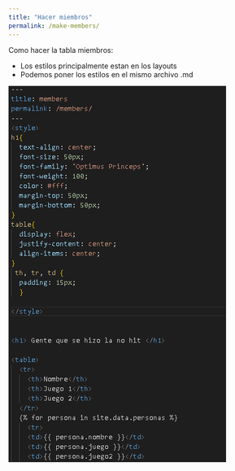 ```yaml
---
title: "Hacer miembros"
permalink: /make-members/
---
```


Como hacer la tabla miembros:

- Los estilos principalmente estan en los layouts
- Podemos poner los estilos en el mismo archivo .md

![tabla-members-estilos](/assets/img/tabla-members3.png)
